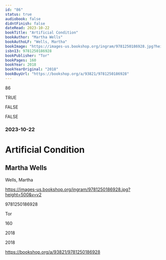 ```yaml
---
id: "86"
status: true
audiobook: false
didntFinish: false
dateRead: 2023-10-22
bookTitle: "Artificial Condition"
bookAuthor: "Martha Wells"
bookAuthoLF: "Wells, Martha"
bookImage: "https://images-us.bookshop.org/ingram/9781250186928.jpg?height=500&v=v2"
isbn13: 9781250186928
bookPublisher: "Tor"
bookPages: 160
bookYear: 2018
bookYearOriginal: "2018"
bookBuyUrl: "https://bookshop.org/a/93821/9781250186928"
---
```

86

TRUE

FALSE

FALSE

### 2023-10-22

# Artificial Condition

## Martha Wells

Wells, Martha

https://images-us.bookshop.org/ingram/9781250186928.jpg?height=500&v=v2

9781250186928

Tor

160

2018

2018

https://bookshop.org/a/93821/9781250186928